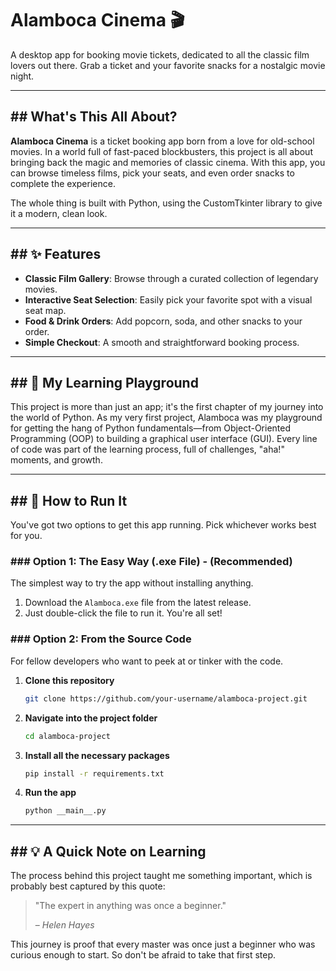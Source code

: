 # Alamboca Cinema 🎬

A desktop app for booking movie tickets, dedicated to all the classic film lovers out there. Grab a ticket and your favorite snacks for a nostalgic movie night.

-----

## \#\# What's This All About?

**Alamboca Cinema** is a ticket booking app born from a love for old-school movies. In a world full of fast-paced blockbusters, this project is all about bringing back the magic and memories of classic cinema. With this app, you can browse timeless films, pick your seats, and even order snacks to complete the experience.

The whole thing is built with Python, using the CustomTkinter library to give it a modern, clean look.

-----

## \#\# ✨ Features

  * **Classic Film Gallery**: Browse through a curated collection of legendary movies.
  * **Interactive Seat Selection**: Easily pick your favorite spot with a visual seat map.
  * **Food & Drink Orders**: Add popcorn, soda, and other snacks to your order.
  * **Simple Checkout**: A smooth and straightforward booking process.

-----

## \#\# 🌱 My Learning Playground

This project is more than just an app; it's the first chapter of my journey into the world of Python. As my very first project, Alamboca was my playground for getting the hang of Python fundamentals—from Object-Oriented Programming (OOP) to building a graphical user interface (GUI). Every line of code was part of the learning process, full of challenges, "aha\!" moments, and growth.

-----

## \#\# 🔧 How to Run It

You've got two options to get this app running. Pick whichever works best for you.

### \#\#\# Option 1: The Easy Way (.exe File) - (Recommended)

The simplest way to try the app without installing anything.

1.  Download the `Alamboca.exe` file from the latest release.
2.  Just double-click the file to run it. You're all set\!

### \#\#\# Option 2: From the Source Code

For fellow developers who want to peek at or tinker with the code.

1.  **Clone this repository**

    ```sh
    git clone https://github.com/your-username/alamboca-project.git
    ```

2.  **Navigate into the project folder**

    ```sh
    cd alamboca-project
    ```

3.  **Install all the necessary packages**

    ```sh
    pip install -r requirements.txt
    ```

4.  **Run the app**

    ```sh
    python __main__.py
    ```

-----

## \#\# 💡 A Quick Note on Learning

The process behind this project taught me something important, which is probably best captured by this quote:

> "The expert in anything was once a beginner."
>
> – *Helen Hayes*

This journey is proof that every master was once just a beginner who was curious enough to start. So don't be afraid to take that first step.
